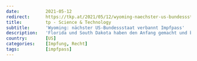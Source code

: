 ```yaml
---
date:          2021-05-12
redirect:      https://tkp.at/2021/05/12/wyoming-naechster-us-bundessstaat-verbannt-impfpass/
title:         tp - Science & Technology
subtitle:      'Wyoming: nächster US-Bundessstaat verbannt Impfpass'
description:   'Florida und South Dakota haben den Anfang gemacht und bereits per Gesetz die Anforderung von Impfpässen verboten. Alle staatlichen Services und Schulen müssen ohne Rücksicht auf den Impfstatus zur Verfügung stehen und auch Private dürfen keinen Nachweis verlangen. Dem sind schon eine Reihe weiterer Bundesstaaten gefolgt, denen sich nun Wyoming als 13ter Staat anschließt. Gouverneur …'
country:       [US]
categories:    [Impfung, Recht]
tags:          [impfpass]
---
```

